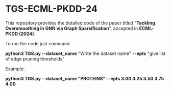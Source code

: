 # TGS-ECML-PKDD-24
This repository provides the detailed code of the paper titled "**Tackling Oversmoothing in GNN via Graph Sparsification**", accepted in **ECML-PKDD (2024)**. 

To run the code just command 

**python3 TGS.py --dataset_name** "Write the dataset name" **--epts** "give list of edge pruning thresholds"

Example: 

**python3 TGS.py --dataset_name "PROTEINS" --epts 3.00 3.25 3.50 3.75 4.00**

